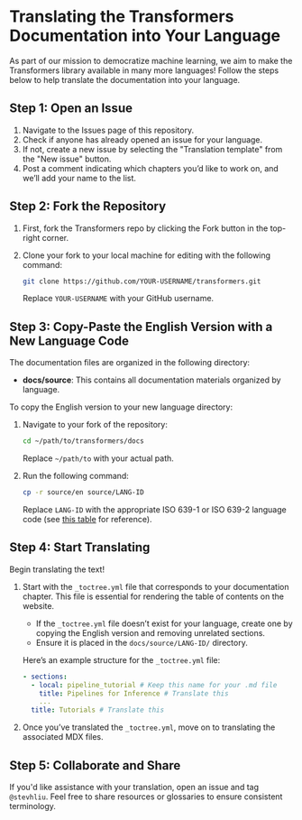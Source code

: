 # Translating the Transformers Documentation into Your Language

As part of our mission to democratize machine learning, we aim to make the Transformers library available in many more languages! Follow the steps below to help translate the documentation into your language.

## Step 1: Open an Issue

1. Navigate to the Issues page of this repository.
2. Check if anyone has already opened an issue for your language.
3. If not, create a new issue by selecting the "Translation template" from the "New issue" button.
4. Post a comment indicating which chapters you’d like to work on, and we’ll add your name to the list.

## Step 2: Fork the Repository

1. First, fork the Transformers repo by clicking the Fork button in the top-right corner.
2. Clone your fork to your local machine for editing with the following command:

    ```bash
    git clone https://github.com/YOUR-USERNAME/transformers.git
    ```
   
   Replace `YOUR-USERNAME` with your GitHub username.

## Step 3: Copy-Paste the English Version with a New Language Code

The documentation files are organized in the following directory:

- **docs/source**: This contains all documentation materials organized by language.

To copy the English version to your new language directory:

1. Navigate to your fork of the repository:

    ```bash
    cd ~/path/to/transformers/docs
    ```

   Replace `~/path/to` with your actual path.

2. Run the following command:

    ```bash
    cp -r source/en source/LANG-ID
    ```

   Replace `LANG-ID` with the appropriate ISO 639-1 or ISO 639-2 language code (see [this table](https://en.wikipedia.org/wiki/List_of_ISO_639-1_codes) for reference).

## Step 4: Start Translating

Begin translating the text!

1. Start with the `_toctree.yml` file that corresponds to your documentation chapter. This file is essential for rendering the table of contents on the website.

    - If the `_toctree.yml` file doesn’t exist for your language, create one by copying the English version and removing unrelated sections.
    - Ensure it is placed in the `docs/source/LANG-ID/` directory.

    Here’s an example structure for the `_toctree.yml` file:

    ```yaml
    - sections:
      - local: pipeline_tutorial # Keep this name for your .md file
        title: Pipelines for Inference # Translate this
        ...
      title: Tutorials # Translate this
    ```

2. Once you’ve translated the `_toctree.yml`, move on to translating the associated MDX files.

## Step 5: Collaborate and Share

If you'd like assistance with your translation, open an issue and tag `@stevhliu`. Feel free to share resources or glossaries to ensure consistent terminology.
